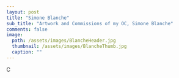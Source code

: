 ```yaml
---
layout: post
title: "Simone Blanche"
sub_title: "Artwork and Commissions of my OC, Simone Blanche"
comments: false
image: 
  path: /assets/images/BlancheHeader.jpg
  thumbnail: /assets/images/BlancheThumb.jpg
  caption: ""
---
```

C